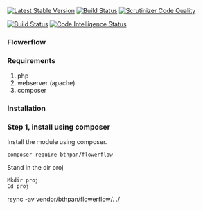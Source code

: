 [![Latest Stable Version](https://poser.pugx.org/bthpan/flowerflow/v)](//packagist.org/packages/bthpan/flowerflow)
[![Build Status](https://travis-ci.com/ejessyp/flowerflow.svg?branch=main)](https://travis-ci.com/ejessyp/flowerflow)
[![Scrutinizer Code Quality](https://scrutinizer-ci.com/g/ejessyp/flowerflow/badges/quality-score.png?b=main)](https://scrutinizer-ci.com/g/ejessyp/flowerflow/?branch=main)

[![Build Status](https://scrutinizer-ci.com/g/ejessyp/flowerflow/badges/build.png?b=main)](https://scrutinizer-ci.com/g/ejessyp/flowerflow/build-status/main)
[![Code Intelligence Status](https://scrutinizer-ci.com/g/ejessyp/flowerflow/badges/code-intelligence.svg?b=main)](https://scrutinizer-ci.com/code-intelligence)

### Flowerflow

### Requirements
1. php
2. webserver (apache)
3. composer

### Installation

### Step 1, install using composer

Install the module using composer.

```
composer require bthpan/flowerflow
```
Stand in the dir proj
```
Mkdir proj
Cd proj
```
rsync -av  vendor/bthpan/flowerflow/.  ./
